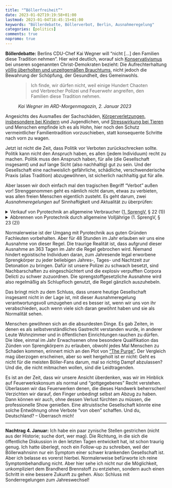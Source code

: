 ```yaml
---
title: "“Böllerfreiheit”"
date: 2023-01-02T19:19:58+01:00
lastmod: 2023-01-04T18:45:15+01:00
keywords: "Böllerdebatte, Böllerverbot, Berlin, Ausnahmeregelung"
categories: [politics]
comments: true
nopromo: true
---
```


**Böllerdebatte:** Berlins CDU-Chef Kai Wegner will “nicht […] den Familien diese Tradition
nehmen”. Hier wird deutlich, worauf sich
[Konservativismus](https://de.wikipedia.org/wiki/Konservatismus) bei unseren sogenannten
Christ-Demokraten bezieht: Die Aufrechterhaltung
[völlig überholten und unzeitgemäßen Brauchtums](https://de.wikipedia.org/wiki/Feuerwerk#Gesellschaftliche_und_politische_Funktionen_von_Feuerwerk),
nicht jedoch die Bewahrung der Schöpfung, der Gesundheit, des Gemeinwohls.

<!--more-->

<figure>
  <blockquote cite="https://www.ardmediathek.de/video/morgenmagazin/wegner-fuer-ausweitung-von-boellerverbotszonen/das-erste/Y3JpZDovL2Rhc2Vyc3RlLmRlL21vcmdlbm1hZ2F6aW4vYTM3MmY0ODYtMDk4Yi00OThiLTljNDEtZWEyYWE5MzBhMTdk">
  Ich finde, wir dürfen nicht, weil einige Hundert Chaoten und Verbrecher Polizei und Feuerwehr
  angreifen, den Familien diese Tradition nehmen.
  </blockquote>
  <figcaption><cite>Kai Wegner im ARD-Morgenmagazin, 2. Januar 2023</cite></figcaption>
</figure>

Angesichts des Ausmaßes der Sachschäden,
[Körperverletzungen, insbesondere bei Kindern](https://www.wp.de/region/sauer-und-siegerland/boeller-explodiert-in-kapuze-zweijaehriger-schwer-verletzt-id237266485.html)
und Jugendlichen, und
[Stresswirkung bei Tieren](https://www.wp.de/region/sauer-und-siegerland/boeller-explodiert-in-kapuze-zweijaehriger-schwer-verletzt-id237266485.html)
und Menschen empfinde ich es als Hohn, hier noch den Schutz vermeintlicher Familientradition
vorzuschieben, statt konsequente Schritte nach vorn zu wagen.

Jetzt ist nicht die Zeit, dass Politik vor Verboten zurückschrecken sollte. Politik kann nicht
den Anspruch haben, es allen (jedem Individuum) recht zu machen. Politik muss den Anspruch
haben, für alle (die Gesellschaft insgesamt) und auf lange Sicht (also nachhaltig) gut zu sein.
Und der Gesellschaft eine nachweislich gefährliche, schädliche, verschwenderische Praxis (alias
Tradition) abzugewöhnen, ist sicherlich nachhaltig gut für alle.

Aber lassen wir doch einfach mal den tragischen Begriff “Verbot” außen vor! Strenggenommen geht
es nämlich nicht darum, etwas zu verbieten, was allen freien Menschen eigentlich zusteht. Es
geht darum, zwei _Ausnahmeregelungen_ auf Sinnhaftigkeit und Aktualität zu überprüfen:

<details>
  <summary>Verkauf von Pyrotechnik an allgemeine Verbraucher
  (<abbr title="Erste Verordnung zum Sprengstoffgesetz">1. SprengV</abbr>, § 22 (1))</summary>
  <figure>
    <blockquote cite="https://www.gesetze-im-internet.de/sprengv_1/__22.html">
    Pyrotechnische Gegenstände der Kategorie 2 dürfen dem Verbraucher […] nur in der Zeit vom 29.
    bis 31. Dezember überlassen werden.
    </blockquote>
    <figcaption><cite>1. SprengV, § 22 (1)</cite></figcaption>
  </figure>
</details>

<details>
  <summary>Abbrennen von Pyrotechnik durch allgemeine Volljährige (1. SprengV, § 23 (2))</summary>
  <figure>
    <blockquote cite="https://www.gesetze-im-internet.de/sprengv_1/__23.html">
    Pyrotechnische Gegenstände der Kategorie 2 dürfen in der Zeit vom 2. Januar bis 30. Dezember 
    nur durch Inhaber einer Erlaubnis nach § 7 oder § 27, eines Befähigungsscheines nach § 20 des 
    Gesetzes oder einer Ausnahmebewilligung nach § 24 Absatz 1 verwendet (abgebrannt) werden.
    <em>Am 31. Dezember und 1. Januar dürfen sie auch von Personen abgebrannt werden, die das 18.
    Lebensjahr vollendet haben.</em>
    </blockquote>
    <figcaption><cite>1. SprengV, § 23 (2)</cite></figcaption>
  </figure>
</details>

Normalerweise ist der Umgang mit Pyrotechnik aus guten Gründen Fachleuten vorbehalten. Aber für
48 Stunden im Jahr erlauben wir uns eine Ausnahme von dieser Regel. Die traurige Realität ist,
dass aufgrund dieser Ausnahme an 363 Tagen im Jahr die Regel gebrochen wird. Niemand hindert
egoistische Individuen daran, zum Jahresende legal erworbene Sprengkörper zu jeder beliebigen
Jahres-, Tages- und Nachtzeit zur Detonation zu bringen. Dafür ist unsere Polizei zu schwach
besetzt, sind Nachbarschaften zu eingeschüchtert und die explosiv verpufften Corpora Delicti zu
schwer zuzuordnen. Die sprengstoffgesetzliche Ausnahme wird also regelmäßig als Schlupfloch
genutzt, die Regel gänzlich auszuhebeln.

Das bringt mich zu dem Schluss, dass unsere heutige Gesellschaft insgesamt nicht in der Lage
ist, mit dieser Ausnahmeregelung verantwortungsvoll umzugehen und es besser ist, wenn wir uns
von ihr verabschieden, auch wenn viele sich daran gewöhnt haben und sie als Normalität sehen.

Menschen gewöhnen sich an die absurdesten Dinge. Es gab Zeiten, in denen es als
selbstverständliches Gastrecht verstanden wurde, in anderer Leute Wohnzimmer und in öffentlichen
Einrichtungen rauchen zu dürfen. Die Idee, einmal im Jahr Erwachsenen ohne besondere
Qualifikation das Zünden von Sprengkörpern zu erlauben, obwohl jedes Mal Menschen zu Schaden
kommen, erinnert mich an den Plot von
[“The Purge”](https://de.wikipedia.org/wiki/The_Purge_%E2%80%93_Die_S%C3%A4uberung). Der
Vergleich mag überzogen erscheinen, aber so weit hergeholt ist er nicht: Geht es nicht für die
meisten Böller-Fans darum, mal so richtig Dampf abzulassen? Und die, die nicht mitmachen wollen,
sind die Leidtragenden.

Es ist an der Zeit, dass wir unsere Ansicht überdenken, was wir im Hinblick auf Feuerwerkskonsum
als normal und “gottgegebenes” Recht verstehen. Überlassen wir das Feuerwerken denen, die dieses
Handwerk beherrschen! Verzichten wir darauf, den Finger unbedingt selbst am Abzug zu haben. Dann
können wir auch, ohne dessen Verlust fürchten zu müssen, die professionelle Show genießen. Eine
altruistische Gesellschaft könnte eine solche Entwöhnung ohne Verbote “von oben” schaffen. Und
du, Deutschland? – Überrasch mich!

---

**Nachtrag 4. Januar:** Ich habe ein paar zynische Stellen gestrichen (nicht aus der Historie;
suche dort, wer mag). Die Richtung, in die sich die öffentliche Diskussion in den letzten Tagen
entwickelt hat, ist schon traurig genug. Ich hatte überlegt, noch ein Follow-up zu schreiben,
weil der Böllerwahnsinn nur ein Symptom einer schwer krankenden Gesellschaft ist. Aber ich
belasse es vorerst hierbei. Normalerweise befürworte ich reine Symptombehandlung nicht. Aber
hier sehe ich nicht nur die Möglichkeit, unkompliziert dem Brandherd Brennstoff zu entziehen,
sondern auch einen Schritt in eine bessere Zukunft zu gehen. Also: Schluss mit Sonderregelungen
zum Jahreswechsel!

